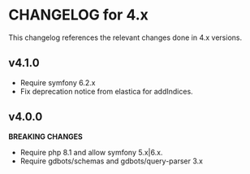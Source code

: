 # CHANGELOG for 4.x
This changelog references the relevant changes done in 4.x versions.


## v4.1.0
* Require symfony 6.2.x
* Fix deprecation notice from elastica for addIndices.


## v4.0.0
__BREAKING CHANGES__

* Require php 8.1 and allow symfony 5.x|6.x.
* Require gdbots/schemas and gdbots/query-parser 3.x
